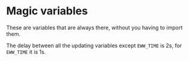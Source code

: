 # Magic variables

These are variables that are always there, without you having to import them.

The delay between all the updating variables except `EWW_TIME` is 2s, for `EWW_TIME` it is 1s.
